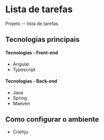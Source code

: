 # Lista de tarefas
Projeto -- lista de tarefas


## Tecnologias principais

#### Tecnologias - Front-end
* Angular
* Typescript

#### Tecnologias - Back-end
* Java
* Spring
* Maeven


## Como configurar o ambiente

* Criehju
